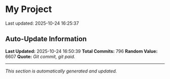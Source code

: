 # My Project


Last updated: 2025-10-24 16:25:37



































































































































































































































































































































































































































































































































































































































































































































































































































































































































































































































































































































































































































## Auto-Update Information

**Last Updated:** 2025-10-24 16:50:39
**Total Commits:** 796
**Random Value:** 6607
**Quote:** _Git commit, git paid._

---
_This section is automatically generated and updated._